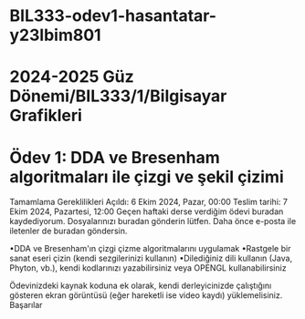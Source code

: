 # BIL333-odev1-hasantatar-y23lbim801
# 2024-2025 Güz Dönemi/BIL333/1/Bilgisayar Grafikleri
# Ödev 1: DDA ve Bresenham algoritmaları ile çizgi ve şekil çizimi
Tamamlama Gereklilikleri
Açıldı: 6 Ekim 2024, Pazar, 00:00
Teslim tarihi: 7 Ekim 2024, Pazartesi, 12:00
Geçen haftaki derse verdiğim ödevi buradan kaydediyorum. Dosyalarınızı buradan gönderin lütfen. Daha önce e-posta ile iletenler de buradan göndersin.

•DDA ve Bresenham'ın çizgi çizme algoritmalarını uygulamak
•Rastgele bir sanat eseri çizin (kendi sezgilerinizi kullanın)
•Dilediğiniz dili kullanın (Java, Phyton, vb.), kendi kodlarınızı yazabilirsiniz veya OPENGL kullanabilirsiniz

Ödevinizdeki kaynak koduna ek olarak, kendi derleyicinizde çalıştığını gösteren ekran görüntüsü (eğer hareketli ise video kaydı) yüklemelisiniz.
Başarılar
